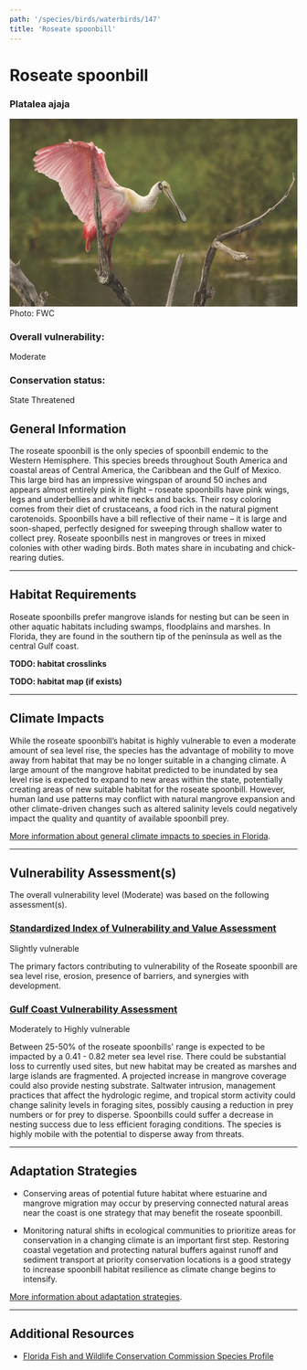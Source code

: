 ```yaml
---
path: '/species/birds/waterbirds/147'
title: 'Roseate spoonbill'
---
```


# Roseate spoonbill

### Platalea ajaja

<div id="TopSection">

<div class="header-photo"><img src="147.jpg" alt="Photo for Roseate spoonbill"/>
<figcaption>Photo: FWC</figcaption></div>

<div>

### Overall vulnerability:

<div class="vulnerability vulnerability-moderate">Moderate</div>

### Conservation status:

State Threatened

</div>
</div>

## General Information

The roseate spoonbill is the only species of spoonbill endemic to the Western Hemisphere.  This species breeds throughout South America and coastal areas of Central America, the Caribbean and the Gulf of Mexico.  This large bird has an impressive wingspan of around 50 inches and appears almost entirely pink in flight – roseate spoonbills have pink wings, legs and underbellies and white necks and backs.  Their rosy coloring comes from their diet of crustaceans, a food rich in the natural pigment carotenoids.  Spoonbills have a bill reflective of their name – it is large and soon-shaped, perfectly designed for sweeping through shallow water to collect prey.  Roseate spoonbills nest in mangroves or trees in mixed colonies with other wading birds.  Both mates share in incubating and chick-rearing duties.

<hr />

## Habitat Requirements



Roseate spoonbills prefer mangrove islands for nesting but can be seen in other aquatic habitats including swamps, floodplains and marshes.  In Florida, they are found in the southern tip of the peninsula as well as the central Gulf coast.

**TODO: habitat crosslinks**

**TODO: habitat map (if exists)**

<hr />

## Climate Impacts

While the roseate spoonbill’s habitat is highly vulnerable to even a moderate amount of sea level rise, the species has the advantage of mobility to move away from habitat that may be no longer suitable in a changing climate.  A large amount of the mangrove habitat predicted to be inundated by sea level rise is expected to expand to new areas within the state, potentially creating areas of new suitable habitat for the roseate spoonbill.  However, human land use patterns may conflict with natural mangrove expansion and other climate-driven changes such as altered salinity levels could negatively impact the quality and quantity of available spoonbill prey.

[More information about general climate impacts to species in Florida](/impacts/species).



<hr />

## Vulnerability Assessment(s)

The overall vulnerability level (Moderate) was based on the following assessment(s).
#### 
<div class="vulnerability-header">
<h3><a href="/impacts/vulnerability/sivva/species">Standardized Index of Vulnerability and Value Assessment</a></h3>
<div class="vulnerability vulnerability-slight">Slightly vulnerable</div>
</div> 

The primary factors contributing to vulnerability of the Roseate spoonbill are sea level rise, erosion, presence of barriers, and synergies with development.

#### 
<div class="vulnerability-header">
<h3><a href="/impacts/vulnerability/gcva">Gulf Coast Vulnerability Assessment</a></h3>
<div class="vulnerability vulnerability-high">Moderately to Highly vulnerable</div>
</div> 

Between 25-50% of the roseate spoonbills' range is expected to be impacted by a 0.41 - 0.82 meter sea level rise. There could be substantial loss to currently used sites, but new habitat may be created as marshes and large islands are fragmented.  A projected increase in mangrove coverage could also provide nesting substrate.  Saltwater intrusion, management practices that affect the hydrologic regime, and tropical storm activity could change salinity levels in foraging sites, possibly causing a reduction in prey numbers or for prey to disperse.  Spoonbills could suffer a decrease in nesting success due to less efficient foraging conditions.  The species is highly mobile with the potential to disperse away from threats.


<hr />

## Adaptation Strategies

- Conserving areas of potential future habitat where estuarine and mangrove migration may occur by preserving connected natural areas near the coast is one strategy that may benefit the roseate spoonbill.

- Monitoring natural shifts in ecological communities to prioritize areas for conservation in a changing climate is an important first step.  Restoring coastal vegetation and protecting natural buffers against runoff and sediment transport at priority conservation locations is a good strategy to increase spoonbill habitat resilience as climate change begins to intensify.

[More information about adaptation strategies](/strategies).

<hr />


## Additional Resources

- [Florida Fish and Wildlife Conservation Commission Species Profile](https://myfwc.com/wildlifehabitats/profiles/birds/waterbirds/roseate-spoonbill/)
